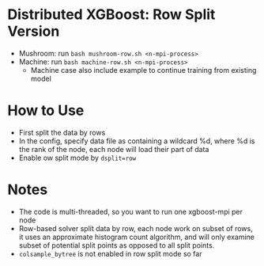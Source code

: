 Distributed XGBoost: Row Split Version
====
* Mushroom: run ```bash mushroom-row.sh <n-mpi-process>```
* Machine: run ```bash machine-row.sh <n-mpi-process>```
  - Machine case also include example to continue training from existing model

How to Use
====
* First split the data by rows
* In the config, specify data file as containing a wildcard %d, where %d is the rank of the node, each node will load their part of data
* Enable ow split mode by ```dsplit=row```

Notes
====
* The code is multi-threaded, so you want to run one xgboost-mpi per node
* Row-based solver split data by row, each node work on subset of rows, it uses an approximate histogram count algorithm,
  and will only examine subset of potential split points as opposed to all split points.
* ```colsample_bytree``` is not enabled in row split mode so far
